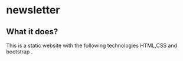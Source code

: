 # newsletter
## What it does?
This is a static website with the following technologies HTML,CSS and bootstrap .
